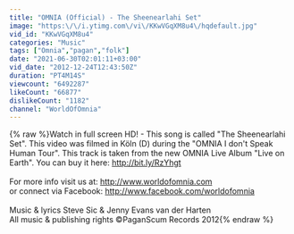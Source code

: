 ```yaml
---
title: "OMNIA (Official) - The Sheenearlahi Set"
image: "https:\/\/i.ytimg.com\/vi\/KKwVGqXM8u4\/hqdefault.jpg"
vid_id: "KKwVGqXM8u4"
categories: "Music"
tags: ["Omnia","pagan","folk"]
date: "2021-06-30T02:01:11+03:00"
vid_date: "2012-12-24T12:43:50Z"
duration: "PT4M14S"
viewcount: "6492287"
likeCount: "66877"
dislikeCount: "1182"
channel: "WorldOfOmnia"
---
```

{% raw %}Watch in full screen HD! - This song is called &quot;The Sheenearlahi Set&quot;. This video was filmed in Köln (D) during the &quot;OMNIA I don't Speak Human Tour&quot;. This track is taken from the new OMNIA Live Album &quot;Live on Earth&quot;. You can buy it here: <a rel="nofollow" target="blank" href="http://bit.ly/RzYhgt">http://bit.ly/RzYhgt</a><br /><br />For more info visit us at: <a rel="nofollow" target="blank" href="http://www.worldofomnia.com">http://www.worldofomnia.com</a><br />or connect via Facebook: <a rel="nofollow" target="blank" href="http://www.facebook.com/worldofomnia">http://www.facebook.com/worldofomnia</a><br /><br />Music &amp; lyrics Steve Sic &amp; Jenny Evans van der Harten<br />All music &amp; publishing rights ©PaganScum Records 2012{% endraw %}
